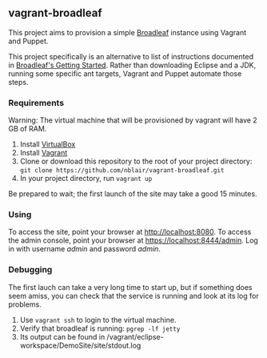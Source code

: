 ## vagrant-broadleaf

This project aims to provision a simple [Broadleaf](http://www.broadleafcommerce.org/) instance
using Vagrant and Puppet.

This project specifically is an alternative to list of instructions documented in [Broadleaf's Getting Started](http://www.broadleafcommerce.com/docs/core/current/getting-started).
Rather than downloading Eclipse and a JDK, running some specific ant targets, Vagrant and Puppet automate those steps.

### Requirements

Warning: The virtual machine that will be provisioned by vagrant will have 2 GB of RAM.

1. Install [VirtualBox](https://www.virtualbox.org/)
2. Install [Vagrant](https://www.vagrantup.com/)
3. Clone or download this repository to the root of your project directory: `git clone https://github.com/nblair/vagrant-broadleaf.git`
4. In your project directory, run `vagrant up`

Be prepared to wait; the first launch of the site may take a good 15 minutes.

### Using

To access the site, point your browser at [http://localhost:8080](http://localhost:8080).
To access the admin console, point your browser at [https://localhost:8444/admin](https://localhost:8444/admin). Log in with username *admin* and password *admin*.

### Debugging

The first lauch can take a very long time to start up, but if something does seem amiss, you can check that the service is running and look at its log for problems.

1. Use `vagrant ssh` to login to the virtual machine.
2. Verify that broadleaf is running: `pgrep -lf jetty`
3. Its output can be found in /vagrant/eclipse-workspace/DemoSite/site/stdout.log


